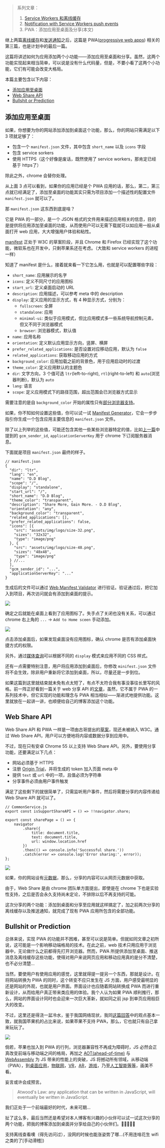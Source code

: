 > 系列文章：
> 
> 1. [Service Workers 和离线缓存](https://discipled.me/posts/service-workers)
> 2. [Notification with Service Workers push events](https://discipled.me/posts/notification-with-sw-push-events) 
> 3. PWA：添加应用至桌面及分享(本文)

继上两篇[离线缓存](https://discipled.me/posts/notification-with-sw-push-events)和[发送通知](https://discipled.me/posts/service-workers)之后，这篇是 PWA([progressive web apps](https://developer.mozilla.org/en-US/docs/Web/Apps/Progressive)) 相关的第三篇，也是计划中的最后一篇。

这篇将讲述如何为应用添加两个小功能——添加应用至桌面和分享。虽然，这两个功能实现起来相当简单，可以说是没有什么代码量，但是，不要小看了这两个小功能，它们有可能会改变大格局。

本篇主要包含以下内容：

* [添加应用至桌面](#add-to-home-screen)
* [Web Share API](#web-share-api)
* [Bullshit or Prediction](#bullshit-or-prediction)

<a name="add-to-home-screen"></a>
## 添加应用至桌面
如果，你想要为你的网站添加添加到桌面这个功能，那么，你的网站只需满足以下 3 项就足够了：

* 包含一个 `manifest.json` 文件，其中包含 `short_name` 以及 `icons` 字段
* 包含 service sorkers
* 使用 HTTPS（这个好像是废话，既然使用了 service workers，那肯定已经基于 https了）

除此之外，chrome 会替你处理。

从上面 3 点可以看到，如果你的应用已经是个 PWA 应用的话，那么，第二，第三点就已经满足了，添加至桌面的功能其实只需为项目添加一个描述性的配置文件 `manifest.json` 就可以了。

那 `manifest.json` 这东西到底是啥？

它是 PWA 的一部分，是一个 JSON 格式的文件用来描述应用相关的信息，目的是提供将应用添加至桌面的功能，从而使用户可以无需下载就可以如应用一般从桌面打开 web 应用，大大增强用户体验和粘性。

[manifest](https://w3c.github.io/manifest/) 正处于 W3C 的草案阶段，并且 Chrome 和 Firefox 已经实现了这个功能，微软系也在开发中，只剩苹果系还在考虑。（大致和 service workers 的进程一样）

知道了 manifest 是什么，接着就来看一下它怎么用，也就是可以配置哪些字段：

* `short_name`: 应用展示的名字
* `icons`: 定义不同尺寸的应用图标
* `start_url`: 定义桌面启动的 URL
* `description`: 应用描述，可以参考 meta 中的 description
* `display`: 定义应用的显示方式，有 4 种显示方式，分别为：
	* `fullscreen`: 全屏
	* `standalone`: 应用
	* `minimal-ui`: 类似于应用模式，但比应用模式多一些系统导航控制元素，但又不同于浏览器模式
	* `browser`: 浏览器模式，默认值
* `name`: 应用名称
* `orientation`: 定义默认应用显示方向，竖屏、横屏
* `prefer_related_applications`: 是否设置对应移动应用，默认为 `false`
* `related_applications`: 获取移动应用的方式
* `background_color`: 应用加载之前的背景色，用于应用启动时的过渡
* `theme_color`: 定义应用默认的主题色
* `dir`: 文字方向，3 个值可选 `ltr`(left-to-right), `rtl`(right-to-left) 和 `auto`(浏览器判断)，默认为 `auto`
* `lang`: 语言
* `scope`: 定义应用模式下的路径范围，超出范围会已浏览器方式显示

需要注意的是自 `background_color` 开始的属性只有[部分浏览器支持](https://developer.mozilla.org/en-US/docs/Web/Manifest)。

如果，你不知如何设置这些值，你可以试一试 [Manifest Generator](http://brucelawson.github.io/manifest/)，它会一步步指引你生成一个包含应用主要信息的 `manifest.json` 文件。

除了以上列举的这些值，可能还包含其他一些某些浏览器特定的值，比如[上一篇](https://discipled.me/posts/notification-with-sw-push-events)中提到的 `gcm_sender_id`, `applicationServerKey` 用于 chrome 下订阅服务器消息。

下面就是项目 `manifest.json` 最终的样子。

```
// manifest.json
{
  "dir": "ltr",
  "lang": "en",
  "name": "D.D Blog",
  "scope": "/",
  "display": "standalone",
  "start_url": "/",
  "short_name": "D.D Blog",
  "theme_color": "transparent",
  "description": "Share More, Gain More. - D.D Blog",
  "orientation": "any",
  "background_color": "transparent",
  "related_applications": [],
  "prefer_related_applications": false,
  "icons": [{
    "src": "assets/img/logo/size-32.png",
    "sizes": "32x32",
    "type": "image/png"
  }, {
    "src": "assets/img/logo/size-48.png",
    "sizes": "48x48",
    "type": "image/png"
  } //...
  ],
  "gcm_sender_id": "...",
  "applicationServerKey": "..."
}
```

生成后的文件可以通过 [Web Manifest Validator](https://manifest-validator.appspot.com/) 进行验证。验证通过后，把它加入到项目，再次访问就会有添加到桌面的提示。

![](https://raw.githubusercontent.com/DiscipleD/image-storage/master/blog/pwa-installable-and-share/add-to-home-screen.jpeg)

确定之后就能在桌面上看到了应用图标了。失手点了关闭也没有关系，可以通过 chrome 右上角的 `...` -> `Add to Home sceen` 手动添加。

![](https://raw.githubusercontent.com/DiscipleD/image-storage/master/blog/pwa-installable-and-share/home-screen.jpeg)

点击添加桌面后，如果发现桌面没有应用图标，确认 chrome 是否有添加桌面快捷方式的权限。

另外，通过[媒体查询](https://developer.mozilla.org/zh-CN/docs/Web/CSS/%40media/display-mode)可以根据不同的 `display` 模式来应用不同的 CSS 样式。

还有一点需要特别注意，用户将应用添加到桌面后，你修改 `minifest.json` 文件将不会生效，除非用户重新将它添加到桌面，所以，尽量还是一步到位。

如果这篇到这里就结束就未免有点太短了，有点不太符合我有事没事往长里写的风格。前一阵正好看到一篇关于 web 分享 API 的[文章](https://github.com/xitu/gold-miner/blob/master/TODO/why-do-we-need-a-new-api.md)，虽然，它不属于 PWA 的一系列技术中，但它实现的功能和理念与 PWA 相当相似——渐进式地提供功能。这里就放在一起讲一讲，也顺便给自己的博客添加这个功能。

<a name="web-share-api"></a>
## Web Share API
Web Share API 和 PWA 一样是一项由古哥提出的[草案](https://github.com/WICG/web-share)，现还未被纳入 W3C。通过 Web Share API，用户可以方便地将内容或数据分享到应用中。

不过，现在只有安卓 Chrome 55 以上支持 Web Share API。另外，要使用分享功能，还要满足以下几点：

* 网站必须基于 HTTPS
* 注册 [Origin Trial](https://github.com/jpchase/OriginTrials/blob/gh-pages/developer-guide.md)，并将生成的 token 加入页面 meta 中
* 提供 `text` 或 `url` 中的一项，且值必须为字符串
* 分享事件必须由用户事件触发

满足了这些剩下的就很简单了，只需监听用户事件，然后将需要分享的内容传递给 Web Share API 就可以了。

```
// CommonService.js
export const isSupportShareAPI = () => !!navigator.share;

export const sharePage = () => {
	navigator
		.share({
			title: document.title,
			text: document.title,
			url: window.location.href
		})
		.then(() => console.info('Successful share.'))
		.catch(error => console.log('Error sharing:', error));
};
```

![](https://raw.githubusercontent.com/DiscipleD/image-storage/master/blog/pwa-installable-and-share/web-share.jpeg)

如果，你的网站设有[元数据](https://discipled.me/posts/structure-data)，那么，分享的内容可以从网页元数据中获取。

由于，Web Share 是由 chrome 团队单方面提出，即使是在 chrome 下也是实验性支持，之后是否会永久支持尚未定论，不排除以后不再支持的可能。

这次分享的两个功能：添加到桌面和分享至应用就这样搞定了，加之前两次分享的离线缓存以及推送通知，就完成了现有 PWA 应用所包含的全部功能。

<a name="bullshit-or-prediction"></a>
## Bullshit or Prediction
总体来说，实现 PWA 的功能并不困难，甚至可以说是简单。但就如同文章之初所说，这可能是一个影响移动端格局的技术。在此之前，web 技术只用应用于浏览器中，无论做什么之前都得先打开浏览器。然而，PWA 所提供添加至桌面、推送消息及离线缓存这些功能，使得对用户来说网页应用和移动应用真的是分不清楚，也不必分清楚...

当然，要使用户有使用应用的感觉，这里就得提一提另一个东西，那就是设计。在将网站转换为 PWA 的同时，这个转变不应只发生在 JS 方面，用户感受最明显的还是网站的外观，也就是用户界面。界面设计也应随着网站转换成 PWA 而进行重新设计，从而给用户真正带来类应用的体验。我个人认为如果 PWA 顺利推行，那么，网站的界面设计同时也会迎来一次巨大革新，就如同之前 jsp 到单页应用般巨大的改变。

不过，这里还是得浇一盆冷水，鉴于我国网络现状，我同[这篇回答](https://www.zhihu.com/question/46690207)中的观点基本一致，就我国苹果机的占比来说，如果苹果不支持 PWA，那么，它也就只有自己拿来玩玩了。

![](https://raw.githubusercontent.com/DiscipleD/image-storage/master/blog/pwa-installable-and-share/ditou.jpg)

倘若，苹果也加入到 PWA 的行列，浏览器兼容性不再成为障碍时，JS 必然会正真改变前端与移动端之间的格局，再加之 [AOT(ahead-of-time)](http://asmjs.org/spec/latest/) 与 [WebAssembly](http://webassembly.org/) 为 JS 带来的性能上的突破，JS 将撼动所有领域，从移动端（PWA），到[桌面应用](https://github.com/electron/electron)，[物联网](https://www.postscapes.com/javascript-and-the-internet-of-things/)，[VR](https://github.com/mrdoob/three.js)，[AR](https://github.com/aframevr/aframe)，[游戏](http://www.jianshu.com/p/0469cd7b1711)，乃至[人工智能](https://github.com/karpathy/convnetjs)[等等](https://www.zhihu.com/question/20796866)，画美不看。

妄言或许会成预言。

> Atwood's Law: any application that can be written in JavaScript, will eventually be written in JavaScript.

我们正处于一个前端最好的时代，未来可期...

扯了这么多，最后当然还是希望对本人博客有兴趣的小伙伴可以试一试这次分享的两个功能，把我的博客添加到桌面并分享给自己的小伙伴们。🤗

支持离线查看噢（得先访问过），没网的时候也能涨姿势了哪...(不用连啥花生 wifi 之类的了[手动滑稽])